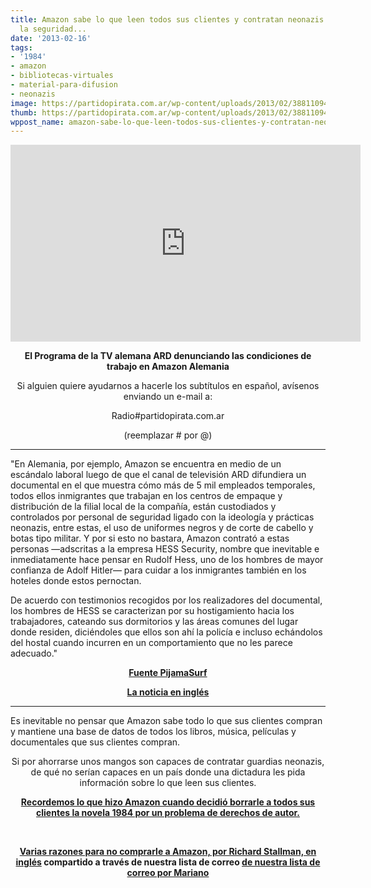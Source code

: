 ```yaml
---
title: Amazon sabe lo que leen todos sus clientes y contratan neonazis para cuidar
  la seguridad...
date: '2013-02-16'
tags:
- '1984'
- amazon
- bibliotecas-virtuales
- material-para-difusion
- neonazis
image: https://partidopirata.com.ar/wp-content/uploads/2013/02/3881109439_4d4a57a82e_o.png
thumb: https://partidopirata.com.ar/wp-content/uploads/2013/02/3881109439_4d4a57a82e_o-150x150.png
wppost_name: amazon-sabe-lo-que-leen-todos-sus-clientes-y-contratan-neonazis-para-cuidar-la-seguridad
---
```


<center>
<iframe src="http://www.youtube.com/embed/o1mVpdY8gjI" height="315" width="560" allowfullscreen="" frameborder="0"></iframe></center>
<p style="text-align: center;"><strong>El Programa de la TV alemana ARD denunciando las condiciones de trabajo en Amazon Alemania</strong></p>
<p style="text-align: center;">Si alguien quiere ayudarnos a hacerle los subtítulos en español, avísenos enviando un e-mail a:</p>
<p style="text-align: center;">Radio#partidopirata.com.ar</p>
<p style="text-align: center;">(reemplazar # por @)</p>


<hr />

"En Alemania, por ejemplo, Amazon se encuentra en medio de un escándalo laboral luego de que el canal de televisión ARD difundiera un documental en el que muestra cómo más de 5 mil empleados temporales, todos ellos inmigrantes que trabajan en los centros de empaque y distribución de la filial local de la compañía, están custodiados y controlados por personal de seguridad ligado con la ideología y prácticas neonazis, entre estas, el uso de uniformes negros y de corte de cabello y botas tipo militar. Y por si esto no bastara, Amazon contrató a estas personas —adscritas a la empresa HESS Security, nombre que inevitable e inmediatamente hace pensar en Rudolf Hess, uno de los hombres de mayor confianza de Adolf Hitler— para cuidar a los inmigrantes también en los hoteles donde estos pernoctan.

De acuerdo con testimonios recogidos por los realizadores del documental, los hombres de HESS se caracterizan por su hostigamiento hacia los trabajadores, cateando sus dormitorios y las áreas comunes del lugar donde residen, diciéndoles que ellos son ahí la policía e incluso echándolos del hostal cuando incurren en un comportamiento que no les parece adecuado."
<p style="text-align: center;"><strong><a href="http://pijamasurf.com/2013/02/en-alemania-amazon-utiliza-guardias-neonazis-para-controlar-a-sus-trabajadores-inmigrantes/" target="_blank">Fuente PijamaSurf</a></strong></p>
<p style="text-align: center;"><strong><a href="http://www.independent.co.uk/news/world/europe/amazon-used-neonazi-guards-to-keep-immigrant-workforce-under-control-in-germany-8495843.html" target="_blank">La noticia en inglés</a></strong></p>


<hr />

Es inevitable no pensar que Amazon sabe todo lo que sus clientes compran y mantiene una base de datos de todos los libros, música, películas y documentales que sus clientes compran.
<p style="text-align: center;">Si por ahorrarse unos mangos son capaces de contratar guardias neonazis, de qué no serían capaces en un país donde una dictadura les pida información sobre lo que leen sus clientes.</p>
<p style="text-align: center;"><strong><a href="http://derechoaleer.org/blog/2009/07/amazon-1984.html" target="_blank">Recordemos lo que hizo Amazon cuando decidió borrarle a todos sus clientes la novela 1984 por un problema de derechos de autor.</a></strong></p>
&nbsp;
<p style="text-align: center;"><strong><a href="http://www.stallman.org/amazon.html" target="_blank">Varias razones para no comprarle a Amazon, por Richard Stallman, en inglés</a> compartido a través de nuestra lista de correo <a href="http://asambleas.partidopirata.com.ar/archivos/general/2013-February/000467.html" target="_blank">de nuestra lista de correo por Mariano</a></strong></p>
